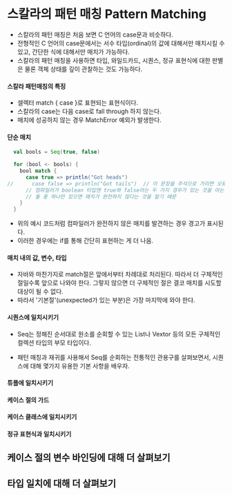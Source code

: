 # 스칼라의 패턴 매칭 Pattern Matching

* 스칼라의 패턴 매칭은 처음 보면 C 언어의 case문과 비슷하다.
* 전형적인 C 언어의 case문에서는 서수 타입(ordinal)의 값에 대해서만 매치시킬 수 있고, 간단한 식에 대해서만 매치가 가능하다.
* 스칼라의 패턴 매칭을 사용하면 타입, 와일드카드, 시퀀스, 정규 표현식에 대한 판별은 물론 객체 상태를 깊이 관찰하는 것도 가능하다.


#### 스칼라 패턴매칭의 특징
* 셀렉터 match { case }로 표현되는 표현식이다.
* 스칼라의 case는 다음 case로 fall through 하지 않는다.
* 매치에 성공하지 않는 경우 MatchError 예외가 발생한다.

#### 단순 매치

```Scala
  val bools = Seq(true, false)

  for (bool <- bools) {
    bool match {
      case true => println("Got heads")
//      case false => println("Got tails")  // 이 문장을 주석으로 가리면 오류가 난다.
      // 컴파일러가 boolean 타입엔 true와 false라는 두 가지 경우가 있는 것을 아는데,
      // 둘 중 하나만 있으면 매치가 완전하지 않다는 것을 알기 때문
    }
  }
```
* 위의 예시 코드처럼 컴파일러가 완전하지 않은 매치를 발견하는 경우 경고가 표시된다.
* 이러한 경우에는 if를 통해 간단히 표현하는 게 더 나음.


#### 매치 내의 값, 변수, 타입


* 자바와 마찬가지로 match절은 앞에서부터 차례대로 처리된다. 따라서 더 구체적인 절일수록 앞으로 나와야 한다. 그렇지 않으면 더 구체적인 절은 결코 매치를 시도할 대상이 될 수 없다.
* 따라서 '기본절'(unexpected가 있는 부분)은 가장 마지막에 와야 한다.



#### 시퀀스에 일치시키기

* Seq는 정해진 순서대로 원소를 순회할 수 있는 List나 Vextor 등의 모든 구체적인 컬렉션 타입의 부모 타입이다.

* 패턴 매칭과 재귀를 사용해서 Seq를 순회하는 전통적인 관용구를 살펴보면서, 시퀀스에 대해 몇가지 유용한 기본 사항을 배우자.


#### 튜플에 일치시키기


#### 케이스 절의 가드


#### 케이스 클래스에 일치시키기


#### 정규 표현식과 일치시키기



## 케이스 절의 변수 바인딩에 대해 더 살펴보기

## 타입 일치에 대해 더 살펴보기
